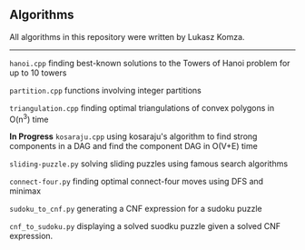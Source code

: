 ## Algorithms

All algorithms in this repository were written by Lukasz Komza.

------

`hanoi.cpp` finding best-known solutions to the Towers of Hanoi problem for up to 10 towers

`partition.cpp` functions involving integer partitions

`triangulation.cpp` finding optimal triangulations of convex polygons in O(n<sup>3</sup>) time

<b>In Progress</b> `kosaraju.cpp` using kosaraju's algorithm to find strong components in a DAG and find the component DAG in O(V+E) time

`sliding-puzzle.py` solving sliding puzzles using famous search algorithms

`connect-four.py` finding optimal connect-four moves using DFS and minimax

`sudoku_to_cnf.py` generating a CNF expression for a sudoku puzzle

`cnf_to_sudoku.py` displaying a solved suodku puzzle given a solved CNF expression.
